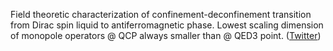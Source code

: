
Field theoretic characterization of confinement-deconfinement transition from Dirac spin liquid to antiferromagnetic phase. Lowest scaling dimension of monopole operators @ QCP always smaller than @ QED3 point. ([Twitter](https://twitter.com/JoshuahHeath/status/1126496684744298496))
